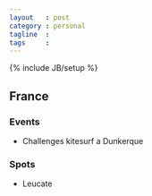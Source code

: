 ```yaml
---
layout   : post
category : personal
tagline  : 
tags     : 
---
```

{% include JB/setup %}

## France

### Events

- Challenges kitesurf a Dunkerque
 
### Spots

- Leucate
